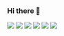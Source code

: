 ### Hi there 👋

<div>

  <img src="https://img.shields.io/badge/javascript-F7DF1E?style=for-the-badge&logo=Python&logoColor=white" >
  <img src="https://img.shields.io/badge/java-FF160B?style=for-the-badge&logo=Python&logoColor=white" >
  <img src="https://img.shields.io/badge/spring-6DB33F?style=for-the-badge&logo=Python&logoColor=white" >
  <img src="https://img.shields.io/badge/springBoot-6DB33F?style=for-the-badge&logo=Python&logoColor=white" >
  <img src="https://img.shields.io/badge/vuejs-4FC08D?style=for-the-badge&logo=vuejs&logoColor=white" >
  <img src="https://img.shields.io/badge/react-4FC08D?style=for-the-badge&logo=vuejs&logoColor=white" > 

  
</div>
   
